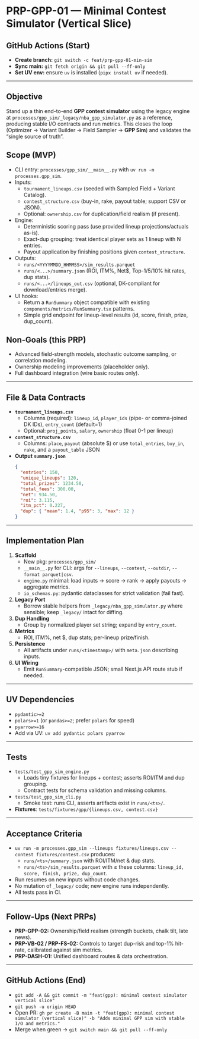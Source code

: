 # PRP-GPP-01 — Minimal Contest Simulator (Vertical Slice)

## GitHub Actions (Start)
- **Create branch:** `git switch -c feat/prp-gpp-01-min-sim`
- **Sync main:** `git fetch origin && git pull --ff-only`
- **Set UV env:** ensure `uv` is installed (`pipx install uv` if needed).

---

## Objective
Stand up a thin end-to-end **GPP contest simulator** using the legacy engine at `processes/gpp_sim/_legacy/nba_gpp_simulator.py` as a reference, producing stable I/O contracts and run metrics. This closes the loop (Optimizer → Variant Builder → Field Sampler → **GPP Sim**) and validates the “single source of truth”.

## Scope (MVP)
- CLI entry: `processes/gpp_sim/__main__.py` with `uv run -m processes.gpp_sim`.
- Inputs:
  - `tournament_lineups.csv` (seeded with Sampled Field + Variant Catalog).
  - `contest_structure.csv` (buy-in, rake, payout table; support CSV or JSON).
  - Optional: `ownership.csv` for duplication/field realism (if present).
- Engine:
  - Deterministic scoring pass (use provided lineup projections/actuals as-is).
  - Exact-dup grouping: treat identical player sets as 1 lineup with N entries.
  - Payout application by finishing positions given `contest_structure`.
- Outputs:
  - `runs/<YYYYMMDD_HHMMSS>/sim_results.parquet`
  - `runs/<...>/summary.json` (ROI, ITM%, Net$, Top-1/5/10% hit rates, dup stats).
  - `runs/<...>/lineups_out.csv` (optional, DK-compliant for download/entries merge).
- UI hooks:
  - Return a `RunSummary` object compatible with existing `components/metrics/RunSummary.tsx` patterns.
  - Simple grid endpoint for lineup-level results (id, score, finish, prize, dup_count).

## Non-Goals (this PRP)
- Advanced field-strength models, stochastic outcome sampling, or correlation modeling.
- Ownership modeling improvements (placeholder only).
- Full dashboard integration (wire basic routes only).

---

## File & Data Contracts
- **`tournament_lineups.csv`**
  - Columns (required): `lineup_id`, `player_ids` (pipe- or comma-joined DK IDs), `entry_count` (default=1)
  - Optional: `proj_points`, `salary`, `ownership` (float 0-1 per lineup)
- **`contest_structure.csv`**
  - Columns: `place`, `payout` (absolute $) or use `total_entries`, `buy_in`, `rake`, and a `payout_table` JSON
- **Output `summary.json`**
  ```json
  {
    "entries": 150,
    "unique_lineups": 120,
    "total_prizes": 1234.50,
    "total_fees": 300.00,
    "net": 934.50,
    "roi": 3.115,
    "itm_pct": 0.227,
    "dup": { "mean": 1.4, "p95": 3, "max": 12 }
  }
  ```

---

## Implementation Plan
1. **Scaffold**
   - New pkg: `processes/gpp_sim/`
   - `__main__.py` for CLI: args for `--lineups`, `--contest`, `--outdir`, `--format parquet|csv`.
   - `engine.py` minimal: load inputs → score → rank → apply payouts → aggregate metrics.
   - `io_schemas.py`: pydantic dataclasses for strict validation (fail fast).
2. **Legacy Port**
   - Borrow stable helpers from `_legacy/nba_gpp_simulator.py` where sensible; keep `_legacy/` intact for diffing.
3. **Dup Handling**
   - Group by normalized player set string; expand by `entry_count`.
4. **Metrics**
   - ROI, ITM%, net $, dup stats; per-lineup prize/finish.
5. **Persistence**
   - All artifacts under `runs/<timestamp>/` with `meta.json` describing inputs.
6. **UI Wiring**
   - Emit `RunSummary`-compatible JSON; small Next.js API route stub if needed.

---

## UV Dependencies
- `pydantic>=2`
- `polars>=1` (or `pandas>=2`; prefer `polars` for speed)
- `pyarrow>=16`
- Add via UV: `uv add pydantic polars pyarrow`

---

## Tests
- `tests/test_gpp_sim_engine.py`
  - Loads tiny fixtures for lineups + contest; asserts ROI/ITM and dup grouping.
  - Contract tests for schema validation and missing columns.
- `tests/test_gpp_sim_cli.py`
  - Smoke test: runs CLI, asserts artifacts exist in `runs/<ts>/`.
- **Fixtures**: `tests/fixtures/gpp/{lineups.csv, contest.csv}`

---

## Acceptance Criteria
- `uv run -m processes.gpp_sim --lineups fixtures/lineups.csv --contest fixtures/contest.csv` produces:
  - `runs/<ts>/summary.json` with ROI/ITM/net & dup stats.
  - `runs/<ts>/sim_results.parquet` with ≥ these columns: `lineup_id, score, finish, prize, dup_count`.
- Run resumes on new inputs without code changes.
- No mutation of `_legacy/` code; new engine runs independently.
- All tests pass in CI.

---

## Follow-Ups (Next PRPs)
- **PRP-GPP-02:** Ownership/field realism (strength buckets, chalk tilt, late news).
- **PRP-VB-02 / PRP-FS-02:** Controls to target dup-risk and top-1% hit-rate, calibrated against sim metrics.
- **PRP-DASH-01:** Unified dashboard routes & data orchestration.

---

## GitHub Actions (End)
- `git add -A && git commit -m "feat(gpp): minimal contest simulator vertical slice"`
- `git push -u origin HEAD`
- Open PR: `gh pr create -B main -t "feat(gpp): minimal contest simulator (vertical slice)" -b "Adds minimal GPP sim with stable I/O and metrics."`
- Merge when green → `git switch main && git pull --ff-only`
